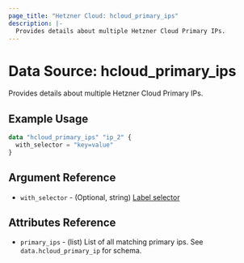```yaml
---
page_title: "Hetzner Cloud: hcloud_primary_ips"
description: |-
  Provides details about multiple Hetzner Cloud Primary IPs.
---
```


# Data Source: hcloud_primary_ips

Provides details about multiple Hetzner Cloud Primary IPs.

## Example Usage

```terraform
data "hcloud_primary_ips" "ip_2" {
  with_selector = "key=value"
}
```

## Argument Reference

- `with_selector` - (Optional, string) [Label selector](https://docs.hetzner.cloud/reference/cloud#label-selector)

## Attributes Reference

- `primary_ips` - (list) List of all matching primary ips. See `data.hcloud_primary_ip` for schema.
